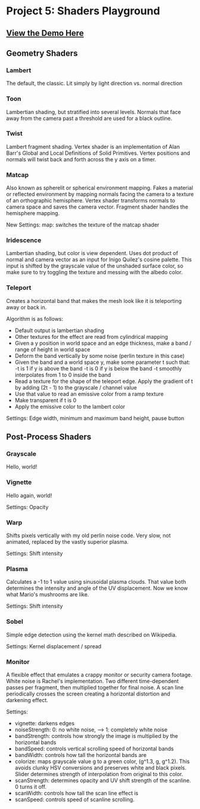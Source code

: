 
# Project 5: Shaders Playground


## [View the Demo Here](https://mccannd.github.io/Project5-Shaders/)

## Geometry Shaders

### Lambert

The default, the classic. Lit simply by light direction vs. normal direction

### Toon

Lambertian shading, but stratified into several levels. Normals that face away from the camera past a threshold are used for a black outline.

### Twist

Lambert fragment shading. Vertex shader is an implementation of Alan Barr's Global and Local Definitions of Solid Primitives. Vertex positions and normals will twist back and forth across the y axis on a timer.

### Matcap

Also known as spherelit or spherical environment mapping. Fakes a material or reflected environment by mapping normals facing the camera to a texture of an orthographic hemisphere. Vertex shader transforms normals to camera space and saves the camera vector. Fragment shader handles the hemisphere mapping.

New Settings:
map: switches the texture of the matcap shader

### Iridescence

Lambertian shading, but color is view dependent. Uses dot product of normal and camera vector as an input for Inigo Quilez's cosine palette. This input is shifted by the grayscale value of the unshaded surface color, so make sure to try toggling the texture and messing with the albedo color. 

### Teleport

Creates a horizontal band that makes the mesh look like it is teleporting away or back in.

Algorithm is as follows:
- Default output is lambertian shading
- Other textures for the effect are read from cylindrical mapping
- Given a y position in world space and an edge thickness, make a band / range of height in world space
- Deform the band vertically by some noise (perlin texture in this case)
- Given the band and a world space y, make some parameter t such that:
    -t is 1 if y is above the band
    -t is 0 if y is below the band
    -t smoothly interpolates from 1 to 0 inside the band
- Read a texture for the shape of the teleport edge. Apply the gradient of t by adding (2t - 1) to the grayscale / channel value
- Use that value to read an emissive color from a ramp texture
- Make transparent if t is 0
- Apply the emissive color to the lambert color

Settings:
Edge width, minimum and maximum band height, pause button

## Post-Process Shaders

### Grayscale

Hello, world!

### Vignette

Hello again, world!

Settings:
Opacity

### Warp

Shifts pixels vertically with my old perlin noise code. Very slow, not animated, replaced by the vastly superior plasma. 

Settings: 
Shift intensity

### Plasma

Calculates a -1 to 1 value using sinusoidal plasma clouds. That value both determines the intensity and angle of the UV displacement. Now we know what Mario's mushrooms are like.

Settings:
Shift intensity

### Sobel

Simple edge detection using the kernel math described on Wikipedia.

Settings:
Kernel displacement / spread

### Monitor

A flexible effect that emulates a crappy monitor or security camera footage.
White noise is Rachel's implementation. Two different time-dependent passes per fragment, then multiplied together for final noise.
A scan line periodically crosses the screen creating a horizontal distortion and darkening effect.

Settings:
- vignette: darkens edges
- noiseStrength: 0: no white noise, --> 1: completely white noise
- bandStrength: controls how strongly the image is multiplied by the horizontal bands
- bandSpeed: controls vertical scrolling speed of horizontal bands
- bandWidth: controls how tall the horizontal bands are
- colorize: maps grayscale value g to a green color, (g^1.3, g, g^1.2). This avoids clunky HSV conversions and preserves white and black pixels. Slider determines strength of interpolation from original to this color.
- scanStrength: determines opacity and UV shift strength of the scanline. 0 turns it off.
- scanWidth: controls how tall the scan line effect is
- scanSpeed: controls speed of scanline scrolling.